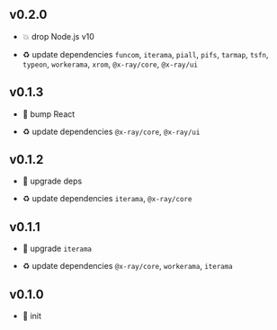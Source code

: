 ## v0.2.0

* 💥 drop Node.js v10

* ♻️ update dependencies `funcom`, `iterama`, `piall`, `pifs`, `tarmap`, `tsfn`, `typeon`, `workerama`, `xrom`, `@x-ray/core`, `@x-ray/ui`

## v0.1.3

* 🐞 bump React

* ♻️ update dependencies `@x-ray/core`, `@x-ray/ui`

## v0.1.2

* 🐞 upgrade deps

* ♻️ update dependencies `iterama`, `@x-ray/core`

## v0.1.1

* 🐞 upgrade `iterama`

* ♻️ update dependencies `@x-ray/core`, `workerama`, `iterama`

## v0.1.0

* 🐣 init
